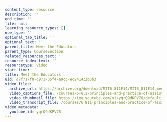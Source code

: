 ```yaml
---
content_type: resource
description: ''
end_time: ''
file: null
learning_resource_types: []
ocw_type: ''
optional_tab_title: ''
optional_text: ''
parent_title: Meet the Educators
parent_type: CourseSection
related_resources_text: ''
resource_index_text: ''
resourcetype: Video
start_time: ''
title: Meet the Educators
uid: d7f717f0-c971-35f4-a9cc-ec241422b6b3
video_files:
  archive_url: https://archive.org/download/MIT6.811F14/MIT6_811F14_meet_the_educators_300k.mp4
  video_captions_file: /courses/6-811-principles-and-practice-of-assistive-technology-fall-2014/cd911bb2efd9536699174bb43c76570e_yqrQ9dKPV78.vtt
  video_thumbnail_file: https://img.youtube.com/vi/yqrQ9dKPV78/default.jpg
  video_transcript_file: /courses/6-811-principles-and-practice-of-assistive-technology-fall-2014/b5863191597a8116ee39a434a38586fc_yqrQ9dKPV78.pdf
video_metadata:
  youtube_id: yqrQ9dKPV78
---
```

